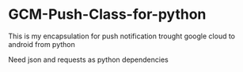 # GCM-Push-Class-for-python
This is my encapsulation for push notification trought google cloud to android from python

Need json and requests as python dependencies

